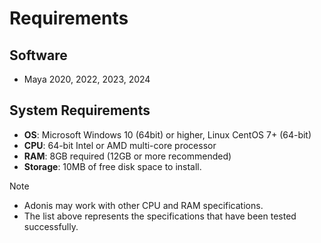 # Requirements

## Software

- Maya 2020, 2022, 2023, 2024
<!-- - Houdini 20.0 -->

## System Requirements

- **OS**: Microsoft Windows 10 (64bit) or higher, Linux CentOS 7+ (64-bit)
- **CPU**: 64-bit Intel or AMD multi-core processor
- **RAM**: 8GB required (12GB or more recommended)
- **Storage**: 10MB of free disk space to install.

> [!NOTE]
> - Adonis may work with other CPU and RAM specifications.
> - The list above represents the specifications that have been tested successfully.